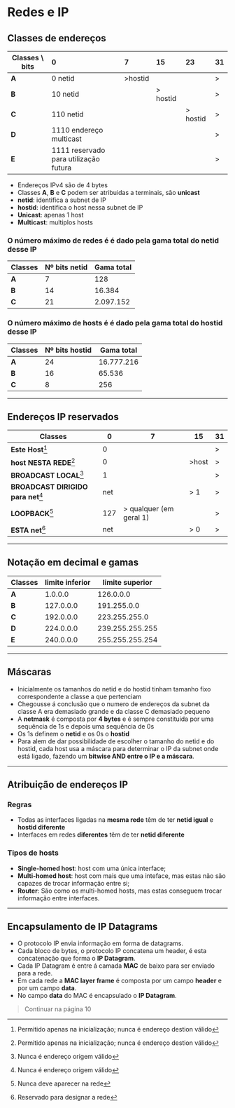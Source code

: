 # Redes e IP

## Classes de endereços

| Classes \ bits | 0 | 7 | 15 | 23 | 31 |
| --- | :--- | :--- | :--- | :--- | :--- |
| **A** | 0  netid | >hostid |||>
| **B** | 10 netid || > hostid ||>
| **C** | 110 netid |||> hostid | >
| **D** | 1110 endereço multicast |||| >
| **E** | 1111 reservado para utilização futura |||| >

- Endereços IPv4 são de 4 bytes
- Classes **A**, **B** e **C** podem ser atribuidas a terminais, são **unicast**
- **netid**: identifica a subnet de IP
- **hostid**: identifica o host nessa subnet de IP
- **Unicast**: apenas 1 host
- **Multicast**: multiplos hosts

### O número máximo de redes é é dado pela gama total do **netid** desse IP

| Classes | Nº bits netid | Gama total |
| --- | --- | --- |
| **A** | 7 | 128 |
| **B** | 14 | 16.384 |
| **C** | 21 | 2.097.152 |

### O número máximo de hosts é é dado pela gama total do **hostid** desse IP

| Classes | Nº bits hostid | Gama total |
| --- | --- | --- |
| **A** | 24 | 16.777.216 |
| **B** | 16 | 65.536 |
| **C** | 8 | 256 |
---

## Endereços IP reservados

| Classes | 0 | 7 | 15 | 31
| --- | --- | --- | --- | --- |
| **Este Host**[^1] | 0 |||>
| **host NESTA REDE**[^1] | 0 ||>host|>
| **BROADCAST LOCAL**[^2] | 1 |||>
| **BROADCAST DIRIGIDO para net**[^2] | net ||> 1|>
| **LOOPBACK**[^3] | 127 |> qualquer (em geral 1)||>
| **ESTA net**[^4] | net ||> 0 |>

[^1]: Permitido apenas na inicialização; nunca é endereço destion válido
[^2]: Nunca é endereço origem válido
[^3]: Nunca deve aparecer na rede
[^4]: Reservado para designar a rede
---

## Notação em decimal e gamas

| Classes | limite inferior | limite superior |
| --- | --- | --- |
| **A** | 1.0.0.0 | 126.0.0.0 |
| **B** | 127.0.0.0 | 191.255.0.0 |
| **C** | 192.0.0.0 | 223.255.255.0 |
| **D** | 224.0.0.0 | 239.255.255.255 |
| **E** | 240.0.0.0 | 255.255.255.254 |
---

## Máscaras

- Inicialmente os tamanhos do netid e do hostid tinham tamanho fixo correspondente a classe a que pertenciam
- Chegousse á conclusão que o numero de endereços da subnet da classe A era demasiado grande e da classe C demasiado pequeno
- A **netmask** é composta por **4 bytes** e é sempre constituida por uma sequência de 1s e depois uma sequência de 0s
- Os 1s definem o **netid** e os 0s o **hostid**
- Para alem de dar possibilidade de escolher o tamanho do netid e do hostid, cada host usa a máscara para determinar o IP da subnet onde está ligado, fazendo um **bitwise AND entre o IP e a máscara**.

---

## Atribuição de endereços IP

### Regras

- Todas as interfaces ligadas na **mesma rede** têm de ter **netid igual** e **hostid diferente**
- Interfaces em redes **diferentes** têm de ter **netid diferente**

### Tipos de hosts

- **Single-homed host**: host com uma única interface;
- **Multi-homed host**: host com mais que uma inteface, mas estas não são capazes de trocar informação entre si;
- **Router**: São como os multi-homed hosts, mas estas conseguem trocar informação entre interfaces.

---

## Encapsulamento de IP Datagrams

- O protocolo IP envia informação em forma de datagrams.
- Cada bloco de bytes, o protocolo IP concatena um header, é esta concatenação que forma o **IP Datagram**.
- Cada IP Datagram é entre á camada **MAC** de baixo para ser enviado para a rede.
- Em cada rede a **MAC layer frame** é composta por um campo **header** e por um campo **data**.
- No campo **data** do MAC é encapsulado o **IP Datagram**.

> Continuar na página 10
